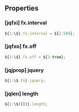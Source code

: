 ## Properties

### [jqfxi] fx.interval

```javascript
${1:\$}.fx.interval = ${2:500};
```

### [jqfxo] fx.off

```javascript
${1:\$}.fx.off = ${2:true};
```

### [jqjprop] jquery

```javascript
${1:\$.fn}.jquery;
```

### [jqlen] length

```javascript
${1:\$([])}.length;
```
